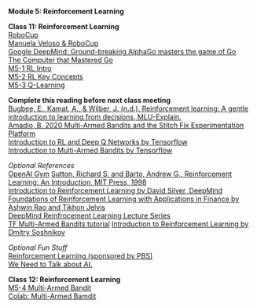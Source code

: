 **Module 5: Reinforcement Learning**

**Class 11: Reinforcement Learning**  
[RoboCup](https://www.robocup.org/a_brief_history_of_robocup)  
[Manuela Veloso & RoboCup](https://www.youtube.com/watch?v=tAd1IeovyY8)  
[Google DeepMind: Ground-breaking AlphaGo masters the game of Go](https://www.youtube.com/watch?v=SUbqykXVx0A)  
[The Computer that Mastered Go](https://www.youtube.com/watch?v=g-dKXOlsf98)  
[M5-1 RL Intro](https://www.dropbox.com/scl/fi/pbxmgn7a4wvvkiysy6atj/M5-1-RL-intro-slides.pptx?rlkey=s7wwc17scgt4sm9gwtqd8kxvz&dl=0)  
[M5-2 RL Key Concepts](https://www.dropbox.com/scl/fi/ydyp139jeuy7p728r4vmg/M5-2-RL-key-concepts.pptx?rlkey=txrz6uft2sgwom07ag5njekkn&dl=0)  
[M5-3 Q-Learning](https://www.dropbox.com/scl/fi/tgxt8bnkq1v9xjhqs09hc/M5-3-Q-Learning.pptx?rlkey=w153s1528pzexstj7b0tfwjf0&dl=0)  

**Complete this reading before next class meeting**  
[Bugbee, E., Kamat, A., & Wilber, J. (n.d.). Reinforcement learning: A gentle introduction to learning from decisions, MLU-Explain.](https://mlu-explain.github.io/reinforcement-learning/)  
[Amadio, B. 2020 Multi-Armed Bandits and the Stitch Fix Experimentation Platform](https://multithreaded.stitchfix.com/blog/2020/08/05/bandits/)  
[Introduction to RL and Deep Q Networks by Tensorflow](https://www.tensorflow.org/agents/tutorials/0_intro_rl)  
[Introduction to Multi-Armed Bandits by Tensorflow](https://www.tensorflow.org/agents/tutorials/intro_bandit)  

*Optional References*  
[OpenAI Gym](https://openai.com/blog/openai-gym-beta/)
[Sutton, Richard S. and Barto, Andrew G., Reinforcement Learning: An Introduction, MIT Press, 1998](http://www.incompleteideas.net/book/the-book-2nd.html)  
[Introduction to Reinforcement Learning by David Silver, DeepMind](https://www.deepmind.com/learning-resources/introduction-to-reinforcement-learning-with-david-silver)  
[Foundations of Reinforcement Learning with Applications in Finance by Ashwin Rao and Tikhon Jelvis](https://stanford.edu/~ashlearn/RLForFinanceBook/book.pdf)  
[DeepMind Reinfrocement Learning Lecture Series](https://www.deepmind.com/learning-resources/reinforcement-learning-lecture-series-2021)  
[TF Multi-Armed Bandits tutorial](https://colab.research.google.com/github/tensorflow/agents/blob/master/docs/tutorials/bandits_tutorial.ipynb) 
[Introduction to Reinforcement Learning by Dmitry Soshnikov](https://github.com/microsoft/ML-For-Beginners/tree/main/8-Reinforcement)  

*Optional Fun Stuff*  
[Reinforcement Learning (sponsored by PBS)](https://www.youtube.com/watch?v=nIgIv4IfJ6s&list=PL8dPuuaLjXtO65LeD2p4_Sb5XQ51par_b&index=10)  
[We Need to Talk about AI.](https://www.imdb.com/title/tt7658158/?ref_=nm_flmg_slf_2)  

**Class 12: Reinforcement Learning**  
[M5-4 Multi-Armed Bandit](https://www.dropbox.com/scl/fi/k1a3cb07vz8l0ayhtybje/M5-4-multi-armed-bandit.pptx?rlkey=jdvypkrqeq0q44t6f5l71cyv9&dl=0)  
[Colab: Multi-Armed Bamdit](https://colab.research.google.com/drive/1BH2b_rMNcMH-4jalYrvkYBF3-SQMo3LQ?usp=sharing#scrollTo=u69R0qx0Xxnp)  

